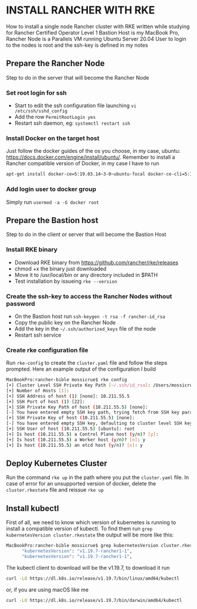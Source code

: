 # INSTALL RANCHER WITH RKE
How to install a single node Rancher cluster with RKE written while studying for Rancher Certified Operator Level 1
Bastion Host is my MacBook Pro, Rancher Node is a Parallels VM running Ubuntu Server 20.04
User to login to the nodes is root and the ssh-key is defined in my notes

## Prepare the Rancher Node
Step to do in the server that will become the Rancher Node

### Set root login for ssh
- Start to edit the ssh configuration file launching `vi /etc/ssh/sshd_config`
- Add the row `PermitRootLogin yes`
- Restart ssh daemon, eg: `systemctl restart ssh`

### Install Docker on the target host
Just follow the docker guides of the os you choose, in my case, ubuntu: https://docs.docker.com/engine/install/ubuntu/. Remember to install a Rancher compatible version of Docker, in my case I have to run
```bash
apt-get install docker-ce=5:19.03.14~3-0~ubuntu-focal docker-ce-cli=5:19.03.14~3-0~ubuntu-focal containerd.io
```

### Add login user to docker group
Simply run `usermod -a -G docker root`

## Prepare the Bastion host
Step to do in the client or server that will become the Bastion Host

### Install RKE binary
- Download RKE binary from https://github.com/rancher/rke/releases
- chmod +x the binary just downloaded
- Move it to /usr/local/bin or any directory included in $PATH
- Test installation by issueing `rke --version`

### Create the ssh-key to access the Rancher Nodes without password
- On the Bastion host run `ssh-keygen -t rsa -f rancher-id_rsa`
- Copy the public key on the Rancher Node
- Add the key in the `~/.ssh/authorized_keys` file of the node
- Restart ssh service

### Create rke configuration file
Run `rke-config` to create the `cluster.yaml` file and follow the steps prompted. Here an example output of the configuration I build

```bash
MacBookPro:rancher-bible mossicrue$ rke config
[+] Cluster Level SSH Private Key Path [~/.ssh/id_rsa]: /Users/mossicrue/Documents/GitHub/rancher-bible/rancher-id_rsa
[+] Number of Hosts [1]:
[+] SSH Address of host (1) [none]: 10.211.55.5
[+] SSH Port of host (1) [22]:
[+] SSH Private Key Path of host (10.211.55.5) [none]:
[-] You have entered empty SSH key path, trying fetch from SSH key parameter
[+] SSH Private Key of host (10.211.55.5) [none]:
[-] You have entered empty SSH key, defaulting to cluster level SSH key: /Users/mossicrue/Documents/GitHub/rancher-bible/rancher-id_rsa
[+] SSH User of host (10.211.55.5) [ubuntu]: root
[+] Is host (10.211.55.5) a Control Plane host (y/n)? [y]:
[+] Is host (10.211.55.5) a Worker host (y/n)? [n]: y
[+] Is host (10.211.55.5) an etcd host (y/n)? [n]: y
```

## Deploy Kubernetes Cluster
Run the command `rke up` in the path where you put the `cluster.yaml` file.
In case of error for an unsupported version of docker, delete the `cluster.rkestate` file and reissue `rke up`

## Install kubectl
First of all, we need to know which version of kubernetes is running to install a compatible version of kubectl. To find them run `grep kubernetesVersion cluster.rkestate` the output will be more like this:

```bash
MacBookPro:rancher-bible mossicrue$ grep kubernetesVersion cluster.rkestate
      "kubernetesVersion": "v1.19.7-rancher1-1",
      "kubernetesVersion": "v1.19.7-rancher1-1",
```

The kubectl client to download will be the v1.19.7, to download it run
```bash
curl -LO https://dl.k8s.io/release/v1.19.7/bin/linux/amd64/kubectl
```
or, if you are using macOS like me
```bash
curl -LO https://dl.k8s.io/release/v1.19.7/bin/darwin/amd64/kubectl
```
